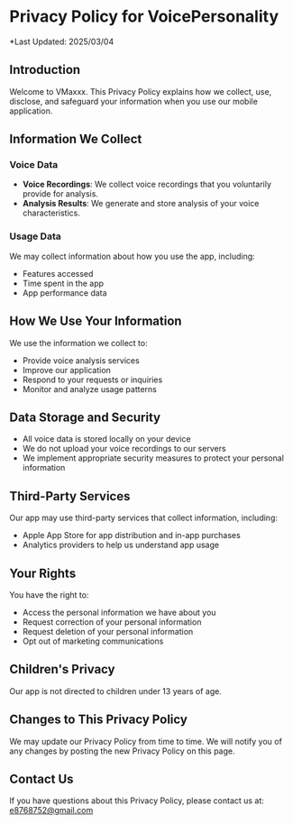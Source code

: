 # Privacy Policy for VoicePersonality

*Last Updated: 2025/03/04

## Introduction
Welcome to VMaxxx. This Privacy Policy explains how we collect, use, disclose, and safeguard your information when you use our mobile application.

## Information We Collect
### Voice Data
- **Voice Recordings**: We collect voice recordings that you voluntarily provide for analysis.
- **Analysis Results**: We generate and store analysis of your voice characteristics.

### Usage Data
We may collect information about how you use the app, including:
- Features accessed
- Time spent in the app
- App performance data

## How We Use Your Information
We use the information we collect to:
- Provide voice analysis services
- Improve our application
- Respond to your requests or inquiries
- Monitor and analyze usage patterns

## Data Storage and Security
- All voice data is stored locally on your device
- We do not upload your voice recordings to our servers
- We implement appropriate security measures to protect your personal information

## Third-Party Services
Our app may use third-party services that collect information, including:
- Apple App Store for app distribution and in-app purchases
- Analytics providers to help us understand app usage

## Your Rights
You have the right to:
- Access the personal information we have about you
- Request correction of your personal information
- Request deletion of your personal information
- Opt out of marketing communications

## Children's Privacy
Our app is not directed to children under 13 years of age.

## Changes to This Privacy Policy
We may update our Privacy Policy from time to time. We will notify you of any changes by posting the new Privacy Policy on this page.

## Contact Us
If you have questions about this Privacy Policy, please contact us at:
e8768752@gmail.com
